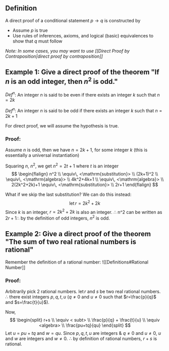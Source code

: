 ## Definition
A direct proof of a conditional statement $p\to q$ is constructed by
- Assume $p$ is true
- Use rules of inferences, axioms, and logical (basic) equivalences to show that $q$ must follow

*Note: In some cases, you may want to use [[Direct Proof by Contraposition|direct proof by contraposition]]*
## Example 1: Give a direct proof of the theorem "If $n$ is an odd integer, then $n^2$ is odd."

$Def^n$: An integer $n$ is said to be even if there exists an integer $k$ such that $n=2k$

$Def^n$: An integer $n$ is said to be odd if there exists an integer $k$ such that $n=2k+1$

For direct proof, we will assume the hypothesis is true.

### Proof:
Assume $n$ is odd, then we have $n=2k+1$, for some integer $k$ (this is essentially a universal instantiation)

Squaring $n$, $n^2$, we get $n^2=2t+1$ where $t$ is an integer
$$
\begin{flalign}
n^2 \\ 
\equiv\, <\mathrm{substitution}> \\
(2k+1)^2 \\
\equiv\, <\mathrm{algebra}> \\
4k^2+4k+1 \\
\equiv\, <\mathrm{algebra}> \\
2(2k^2+2k)+1
\equiv\, <\mathrm{substitution}> \\
2r+1
\end{flalign}
$$

What if we skip the last substitution? We can do this instead:
$$
\mathrm{let}\,r=2k^2+2k
$$
Since $k$ is an integer, $r=2k^2+2k$ is also an integer. $\therefore$ n^2 can be written as $2r+1 \therefore$ by the definition of odd integers, $n^2$ is odd.
## Example 2: Give a direct proof of the theorem "The sum of two real rational numbers is rational"

Remember the definition of a rational number: 
![[Definitions#Rational Number]]

### Proof:
Arbitrarily pick 2 rational numbers.
$\mathrm{let}\, r$ and $s$ be two real rational numbers.
$\therefore$ there exist integers $p,q,t,u$ ($q\neq0$ and $u\neq0$ such that $r=\frac{p}{q}$ and $s=\frac{t}{u}$).

Now,
$$
\begin{split}
r+s \\
\equiv < subt> \\
\frac{p}{q} + \frac{t}{u} \\
\equiv <algebra> \\
\frac{pu+tq}{qu}
\end{split}
$$
Let $u$ = $pu+tq$ and $w=qu$.
Since $p,q,t,u$ are integers & $q\neq 0$ and $u\neq 0$, $u$ and $w$ are integers and $w\neq0$.
$\therefore$ by definition of rational numbers, $r+s$ is rational.